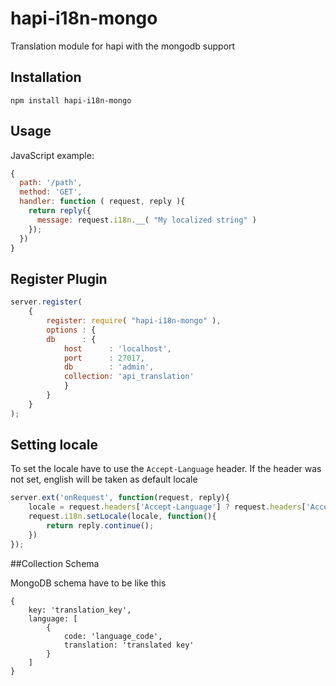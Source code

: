 # hapi-i18n-mongo
Translation module for hapi with the mongodb support

## Installation
```
npm install hapi-i18n-mongo
```

## Usage


JavaScript example:
```js
{
  path: '/path',
  method: 'GET',
  handler: function ( request, reply ){
    return reply({
      message: request.i18n.__( "My localized string" )
    });
  })
}
```

## Register Plugin

```js
server.register(
    {
        register: require( "hapi-i18n-mongo" ),
        options : {
        db      : {
            host      : 'localhost',
            port      : 27017,
            db        : 'admin',
            collection: 'api_translation'
            }
        }
    } 
);
```

## Setting locale

To set the locale have to use the `Accept-Language` header. If the header was not set, english will be taken as default locale

```js
server.ext('onRequest', function(request, reply){
    locale = request.headers['Accept-Language'] ? request.headers['Accept-Language']: "en";
    request.i18n.setLocale(locale, function(){
        return reply.continue();
    })
});
```

##Collection Schema

MongoDB schema have to be like this
```
{
    key: 'translation_key',
    language: [
        {
            code: 'language_code',
            translation: 'translated key'
        }
    ]
}
```